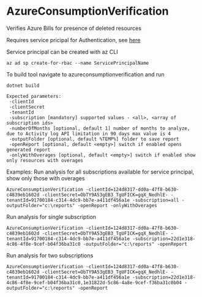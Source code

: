 # AzureConsumptionVerification

Verifies Azure Bills for presence of deleted resources

Requires service pricipal for Authentication, see [here](https://docs.microsoft.com/en-us/cli/azure/create-an-azure-service-principal-azure-cli?view=azure-cli-latest)

Service principal can be created with az CLI
```
az ad sp create-for-rbac --name ServicePrincipalName
```
To build tool navigate to azureconsumptionverification and run
```
dotnet build
```

```
Expected parameters:
 -clientId
 -clientSecret
 -tenantId
 -subscription [mandatory] supported values - <all>, <array of subscription ids>
 -numberOfMonths [optional, default 1] number of months to analyze, due to Activity log API limitation in 90 days max value is 4
 -outputFolder [optional, default %TEMP%] folder to save report
 -openReport [optional, default <empty>] switch if enabled opens generated report
 -onlyWithOverages [optional, default <empty>] switch if enabled show only resources with overages
 ```

Examples:
Run analysis for all subscriptions available for service principal, show only those with overages
``` 
AzureConsumptionVerification -clientId=124d8317-dd0a-47f8-b630-c4839eb1602d -clientSecret=ObTY9A53gEB3_TgUFICK=gqX_NedhlE- -tenantId=91700184-c314-4dc9-bb7e-a411df456a1e -subscription=all -outputFolder="c:\reports" -openReport -onlyWithOverages
```
Run analysis for single subscription
```
AzureConsumptionVerification -clientId=124d8317-dd0a-47f8-b630-c4839eb1602d -clientSecret=ObTY9A53gEB3_TgUFICK=gqX_NedhlE- -tenantId=91700184-c314-4dc9-bb7e-a411df456a1e -subscription=22d1e318-4c86-4f8e-9cef-b04f36ba31c0 -outputFolder="c:\reports" -openReport
```
Run analysis for two subscriptions
```
AzureConsumptionVerification -clientId=124d8317-dd0a-47f8-b630-c4839eb1602d -clientSecret=ObTY9A53gEB3_TgUFICK=gqX_NedhlE- -tenantId=91700184-c314-4dc9-bb7e-a411df456a1e -subscription=22d1e318-4c86-4f8e-9cef-b04f36ba31c0,1e31822d-5c86-4a8e-9cef-f36ba31c0b04 -outputFolder="c:\reports" -openReport
```
